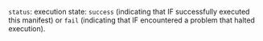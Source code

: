 `status`: execution state: `success` (indicating that IF successfully executed this manifest) or `fail` (indicating that IF encountered a problem that halted execution).
